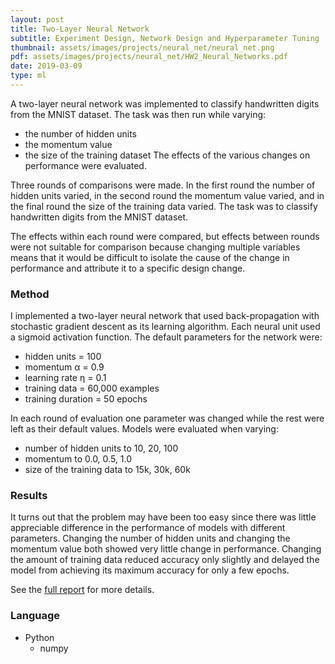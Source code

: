 ```yaml
---
layout: post
title: Two-Layer Neural Network
subtitle: Experiment Design, Network Design and Hyperparameter Tuning
thumbnail: assets/images/projects/neural_net/neural_net.png
pdf: assets/images/projects/neural_net/HW2_Neural_Networks.pdf
date: 2019-03-09
type: ml
---
```


A two-layer neural network was implemented to classify handwritten digits from
the MNIST dataset. The task was then run while varying:
- the number of hidden units
- the momentum value
- the size of the training dataset
The effects of the various changes on performance were evaluated.
<!--
A two-layer neural network with up to 100 nodes was implemented to classify
handwritten digits from the MNIST dataset. The task was run with several
combinations of different experiment design, network design, and hyperparameter
values and their performances compared in order to evaluate the effects of the
various changes.
-->
<!--
Several versions of a two-layer neural network were implemented and their
performances compared in order to evaluate the effects of varying design
decisions. 
-->
Three rounds of comparisons were made. In the first round the number
of hidden units varied, in the second round the momentum value varied, and in
the final round the size of the training data varied. The task was to classify
handwritten digits from the MNIST dataset.

The effects within each round were compared, but effects between rounds were not
suitable for comparison because changing multiple variables means that it would
be difficult to isolate the cause of the change in performance and attribute it
to a specific design change.

### Method
I implemented a two-layer neural network that used back-propagation with
stochastic gradient descent  as its learning algorithm. Each neural unit used a
sigmoid activation function. The default parameters for the network were:
- hidden units = 100
- momentum &alpha; = 0.9
- learning rate &eta; = 0.1
- training data = 60,000 examples
- training duration = 50 epochs 

In each round of evaluation one parameter was changed while the rest were left
as their default values. Models were evaluated
when varying:
- number of hidden units to 10, 20, 100
- momentum to 0.0, 0.5, 1.0
- size of the training data to 15k, 30k, 60k

### Results
It turns out that the problem may have been too easy since there was little
appreciable difference in the performance of models with different parameters.
Changing the number of hidden units and changing the momentum value both showed
very little change in performance. Changing the amount of training data reduced
accuracy only slightly and delayed the model from achieving its maximum accuracy
for only a few epochs.

See the [full report](/assets/images/projects/neural_net/HW2_Neural_Networks.pdf)
for more details.


### Language
- Python
  - numpy

